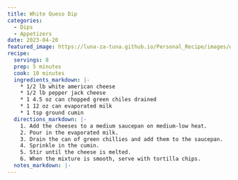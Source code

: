 ```yaml
---
title: White Queso Dip
categories: 
  - Dips
  - Appetizers
date: 2023-04-20
featured_image: https://luna-za-tuna.github.io/Personal_Recipe/images/white-queso-dip.jpg
recipe:
  servings: 8
  prep: 5 minutes
  cook: 10 minutes
  ingredients_markdown: |-
    * 1/2 lb white american cheese
    * 1/2 lb pepper jack cheese
    * 1 4.5 oz can chopped green chiles drained
    * 1 12 oz can evaporated milk
    * 1 tsp ground cumin
  directions_markdown: |-
    1. Add the cheeses to a medium saucepan on medium-low heat.
    2. Pour in the evaporated milk.
    3. Drain the can of green chillies and add them to the saucepan.
    4. Sprinkle in the cumin.
    5. Stir until the cheese is melted.
    6. When the mixture is smooth, serve with tortilla chips.
  notes_markdown: |-
---
```

